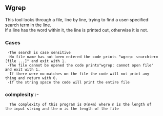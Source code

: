 ## Wgrep
 This tool looks through a file, line by line, trying to find a user-specified search term in the line. <br> 
 If a line has the word within it, the line is printed out, otherwise it is not.
 ### Cases 
     -The search is case sensitive 
     -No file name has not been entered the code prints "wgrep: searchterm [file ...]" and exit with 1.
     -The file cannot be opened the code prints"wgrep: cannot open file" and exit with 1.
     -If there were no matches on the file the code will not print any thing and return with 0.
     -If the string space the code will print the entire file 
### colmplesity :- 
      The complexity of this program is O(n+m) where n is the length of the input string and the m is the length of the file 
